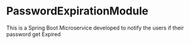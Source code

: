 # PasswordExpirationModule

This is a Spring Boot Microservice developed to notify the users if their password get Expired
